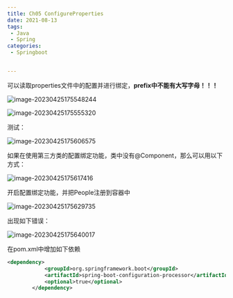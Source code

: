 ```yaml
---
title: Ch05 ConfigureProperties
date: 2021-08-13
tags:
 - Java
 - Spring
categories:
 - Springboot


---
```


可以读取properties文件中的配置并进行绑定，**prefix中不能有大写字母！！！**

![image-20230425175548244](https://markdown-1301334775.cos.eu-frankfurt.myqcloud.com/image-20230425175548244.png)

![image-20230425175555320](https://markdown-1301334775.cos.eu-frankfurt.myqcloud.com/image-20230425175555320.png)

测试：

![image-20230425175606575](https://markdown-1301334775.cos.eu-frankfurt.myqcloud.com/image-20230425175606575.png)



如果在使用第三方类的配置绑定功能，类中没有@Component，那么可以用以下方式：

![image-20230425175617416](https://markdown-1301334775.cos.eu-frankfurt.myqcloud.com/image-20230425175617416.png)



开启配置绑定功能，并把People注册到容器中

![image-20230425175629735](https://markdown-1301334775.cos.eu-frankfurt.myqcloud.com/image-20230425175629735.png)



出现如下错误：

![image-20230425175640017](https://markdown-1301334775.cos.eu-frankfurt.myqcloud.com/image-20230425175640017.png)



在pom.xml中增加如下依赖

```xml
<dependency>
            <groupId>org.springframework.boot</groupId>
            <artifactId>spring-boot-configuration-processor</artifactId>
            <optional>true</optional>
        </dependency>
```

